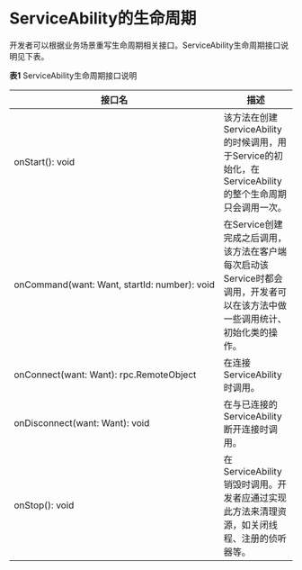 # ServiceAbility的生命周期


开发者可以根据业务场景重写生命周期相关接口。ServiceAbility生命周期接口说明见下表。


  **表1** ServiceAbility生命周期接口说明

| 接口名 | 描述 | 
| -------- | -------- |
| onStart():&nbsp;void | 该方法在创建ServiceAbility的时候调用，用于Service的初始化，在ServiceAbility的整个生命周期只会调用一次。 | 
| onCommand(want:&nbsp;Want,&nbsp;startId:&nbsp;number):&nbsp;void | 在Service创建完成之后调用，该方法在客户端每次启动该Service时都会调用，开发者可以在该方法中做一些调用统计、初始化类的操作。 | 
| onConnect(want:&nbsp;Want):&nbsp;rpc.RemoteObject | 在连接ServiceAbility时调用。 | 
| onDisconnect(want:&nbsp;Want):&nbsp;void | 在与已连接的ServiceAbility断开连接时调用。 | 
| onStop():&nbsp;void | 在ServiceAbility销毁时调用。开发者应通过实现此方法来清理资源，如关闭线程、注册的侦听器等。 | 
